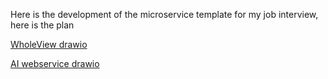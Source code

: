 Here is the development of the microservice template for my job interview, here is the plan

[WholeView drawio](https://github.com/jlam1983/webserviceforinterview/assets/132024996/268dddcc-1cbd-42f5-839e-67667992625a)

[AI webservice drawio](https://github.com/jlam1983/webserviceforinterview/assets/132024996/85a5c1f8-a364-452d-89af-ebf8a4e563e9)

